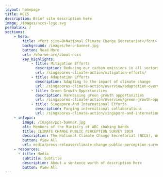 ```yaml
---
layout: homepage
title: NCCS
description: Brief site description here
image: /images/nccs-logo.svg
permalink: /
sections:
    - hero:
        title: <font size=8>National Climate Change Secretariat</font>
        background: /images/hero-banner.jpg
        button: Read More
        url: /who-we-are/about-nccs
        key_highlights:
            - title: Mitigation Efforts
              description: Reducing our carbon emissions in all sectors
              url: /singapores-climate-action/mitigation-efforts/
            - title: Adaptation Efforts
              description: Adapting to the impact of climate change
              url: /singapores-climate-action/overview/adaptation-overview/
            - title: Green Growth Opportunities
              description: Harnessing green growth opportunities
              url: /singapores-climate-action/overview/green-growth-opportunities/
            - title: Singapore And International Efforts
              description: Forging international collaborations
              url: /singapores-climate-action/singapore-and-international-efforts/
    - infopic:
        image: /images/pps-banner.jpg
        alt: Members of the Ministry of ABC shaking hands
        title: CLIMATE CHANGE PUBLIC PERCEPTION SURVEY 2019
        description: The National Climate Change Secretariat (NCCS), under the Strategy Group, Prime Minister’s Office, conducted a survey from May to July 2019 to gauge public perception and views on climate change.
        button: View All
        url: media/press-release/climate-change-public-perception-survey-2019
    - resources:
      - title: Media
        subtitle: Subtitle
        description: About a sentence worth of description here
        button: View All
---
```

